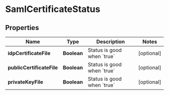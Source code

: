 
# SamlCertificateStatus

## Properties
Name | Type | Description | Notes
------------ | ------------- | ------------- | -------------
**idpCertificateFile** | **Boolean** | Status is good when &#x60;true&#x60; |  [optional]
**publicCertificateFile** | **Boolean** | Status is good when &#x60;true&#x60; |  [optional]
**privateKeyFile** | **Boolean** | Status is good when &#x60;true&#x60; |  [optional]



